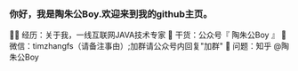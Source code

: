 ### 你好，我是陶朱公Boy.欢迎来到我的github主页。

👨‍💻 经历：关于我，一线互联网JAVA技术专家
🌱 干货：公众号『 陶朱公Boy 』
💬 微信：timzhangfs（请备注事由）;加群请公众号内回复"加群"
🤔 问题：知乎 @陶朱公Boy


